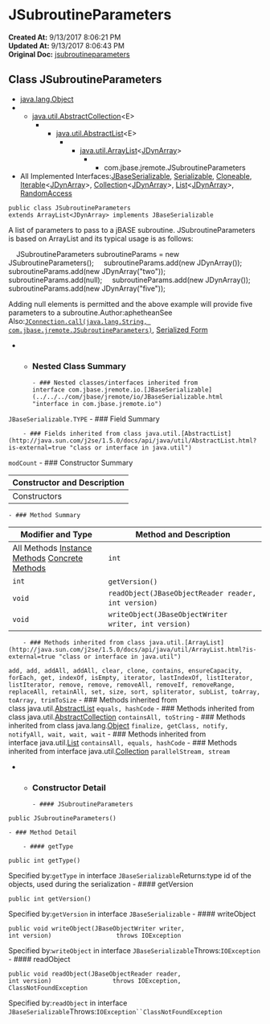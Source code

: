 # JSubroutineParameters

**Created At:** 9/13/2017 8:06:21 PM  
**Updated At:** 9/13/2017 8:06:43 PM  
**Original Doc:** [jsubroutineparameters](https://docs.jbase.com/39719-archive/jsubroutineparameters)  


## Class JSubroutineParameters

- [java.lang.Object](http://java.sun.com/j2se/1.5.0/docs/api/java/lang/Object.html?is-external=true "class or interface in java.lang")
- - [java.util.AbstractCollection](http://java.sun.com/j2se/1.5.0/docs/api/java/util/AbstractCollection.html?is-external=true "class or interface in java.util")&lt;E&gt;
    - - [java.util.AbstractList](http://java.sun.com/j2se/1.5.0/docs/api/java/util/AbstractList.html?is-external=true "class or interface in java.util")&lt;E&gt;
        - - [java.util.ArrayList](http://java.sun.com/j2se/1.5.0/docs/api/java/util/ArrayList.html?is-external=true "class or interface in java.util")&lt;[JDynArray](../../../com/jbase/jremote/JDynArray.html "class in com.jbase.jremote")&gt;
            - - com.jbase.jremote.JSubroutineParameters
- All Implemented Interfaces:[JBaseSerializable](../../../com/jbase/jremote/io/JBaseSerializable.html "interface in com.jbase.jremote.io"), [Serializable](http://java.sun.com/j2se/1.5.0/docs/api/java/io/Serializable.html?is-external=true "class or interface in java.io"), [Cloneable](http://java.sun.com/j2se/1.5.0/docs/api/java/lang/Cloneable.html?is-external=true "class or interface in java.lang"), [Iterable](http://java.sun.com/j2se/1.5.0/docs/api/java/lang/Iterable.html?is-external=true "class or interface in java.lang")&lt;[JDynArray](../../../com/jbase/jremote/JDynArray.html "class in com.jbase.jremote")&gt;, [Collection](http://java.sun.com/j2se/1.5.0/docs/api/java/util/Collection.html?is-external=true "class or interface in java.util")&lt;[JDynArray](../../../com/jbase/jremote/JDynArray.html "class in com.jbase.jremote")&gt;, [List](http://java.sun.com/j2se/1.5.0/docs/api/java/util/List.html?is-external=true "class or interface in java.util")&lt;[JDynArray](../../../com/jbase/jremote/JDynArray.html "class in com.jbase.jremote")&gt;, [RandomAccess](http://java.sun.com/j2se/1.5.0/docs/api/java/util/RandomAccess.html?is-external=true "class or interface in java.util")
```
public class JSubroutineParameters
extends ArrayList<JDynArray> implements JBaseSerializable
```

A list of parameters to pass to a jBASE subroutine.
JSubroutineParameters is based on ArrayList and its typical usage is as follows: 

    JSubroutineParameters subroutineParams = new JSubroutineParameters(); 
    subroutineParams.add(new JDynArray()); 
    subroutineParams.add(new JDynArray("two")); 
    subroutineParams.add(null); 
    subroutineParams.add(new JDynArray()); 
    subroutineParams.add(new JDynArray("five")); 

Adding null elements is permitted and the above example will provide five parameters to a subroutine.Author:aphetheanSee Also:[`JConnection.call(java.lang.String, com.jbase.jremote.JSubroutineParameters)`](../../../com/jbase/jremote/JConnection.html#call-java.lang.String-com.jbase.jremote.JSubroutineParameters-), [Serialized Form](../../../serialized-form.html#com.jbase.jremote.JSubroutineParameters)
- - ### Nested Class Summary

        - ### Nested classes/interfaces inherited from interface com.jbase.jremote.io.[JBaseSerializable](../../../com/jbase/jremote/io/JBaseSerializable.html "interface in com.jbase.jremote.io")
`JBaseSerializable.TYPE`
    - ### Field Summary

        - ### Fields inherited from class java.util.[AbstractList](http://java.sun.com/j2se/1.5.0/docs/api/java/util/AbstractList.html?is-external=true "class or interface in java.util")
`modCount`
    - ### Constructor Summary


| Constructor and Description |
| --- |
Constructors | `JSubroutineParameters()`  |
    - ### Method Summary


| Modifier and Type | Method and Description |
| --- | --- |
All Methods [Instance Methods](javascript%3Ashow%282%29;) [Concrete Methods](javascript%3Ashow%288%29;) | `int` | `getType()`  |
| `int` | `getVersion()`  |
| `void` | `readObject(JBaseObjectReader reader, int version)`  |
| `void` | `writeObject(JBaseObjectWriter writer, int version)`  |


        - ### Methods inherited from class java.util.[ArrayList](http://java.sun.com/j2se/1.5.0/docs/api/java/util/ArrayList.html?is-external=true "class or interface in java.util")
`add, add, addAll, addAll, clear, clone, contains, ensureCapacity, forEach, get, indexOf, isEmpty, iterator, lastIndexOf, listIterator, listIterator, remove, remove, removeAll, removeIf, removeRange, replaceAll, retainAll, set, size, sort, spliterator, subList, toArray, toArray, trimToSize`
        - ### Methods inherited from class java.util.[AbstractList](http://java.sun.com/j2se/1.5.0/docs/api/java/util/AbstractList.html?is-external=true "class or interface in java.util")
`equals, hashCode`
        - ### Methods inherited from class java.util.[AbstractCollection](http://java.sun.com/j2se/1.5.0/docs/api/java/util/AbstractCollection.html?is-external=true "class or interface in java.util")
`containsAll, toString`
        - ### Methods inherited from class java.lang.[Object](http://java.sun.com/j2se/1.5.0/docs/api/java/lang/Object.html?is-external=true "class or interface in java.lang")
`finalize, getClass, notify, notifyAll, wait, wait, wait`
        - ### Methods inherited from interface java.util.[List](http://java.sun.com/j2se/1.5.0/docs/api/java/util/List.html?is-external=true "class or interface in java.util")
`containsAll, equals, hashCode`
        - ### Methods inherited from interface java.util.[Collection](http://java.sun.com/j2se/1.5.0/docs/api/java/util/Collection.html?is-external=true "class or interface in java.util")
`parallelStream, stream`
- - ### Constructor Detail

        - #### JSubroutineParameters

```
public JSubroutineParameters()
```
    - ### Method Detail

        - #### getType

```
public int getType()
```
Specified by:`getType` in interface `JBaseSerializable`Returns:type id of the objects, used during the serialization
        - #### getVersion

```
public int getVersion()
```
Specified by:`getVersion` in interface `JBaseSerializable`
        - #### writeObject

```
public void writeObject(JBaseObjectWriter writer,                         int version)                  throws IOException
```
Specified by:`writeObject` in interface `JBaseSerializable`Throws:`IOException`
        - #### readObject

```
public void readObject(JBaseObjectReader reader,                        int version)                 throws IOException,                        ClassNotFoundException
```
Specified by:`readObject` in interface `JBaseSerializable`Throws:`IOException``ClassNotFoundException`

